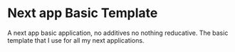 # Next app Basic Template

A next app basic application, no additives no nothing reducative. The basic template that I use for all my next applications.
